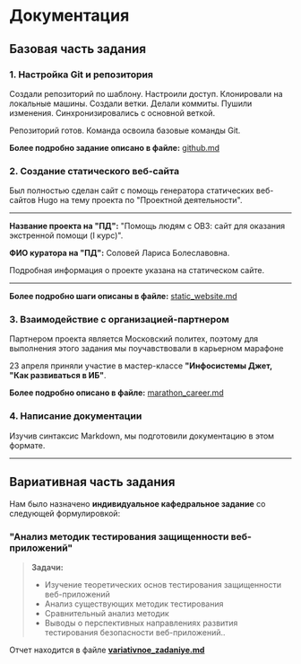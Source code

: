 # Документация

## Базовая часть задания

### 1. Настройка Git и репозитория
Создали репозиторий по шаблону. Настроили доступ. 
Клонировали на локальные машины. Создали ветки. Делали коммиты. 
Пушили изменения. Синхронизировались с основной веткой.

Репозиторий готов. Команда освоила базовые команды Git.

**Более подробно задание описано в файле:** [github.md](github.md)

### 2. Создание статического веб-сайта
Был полностью сделан сайт с помощь генератора статических веб-сайтов Hugo на тему проекта по 
"Проектной деятельности".
___
**Название проекта на "ПД":** "Помощь людям с ОВЗ: сайт для оказания экстренной помощи (I курс)".

**ФИО куратора на "ПД":** Соловей Лариса Болеславовна.

Подробная информация о проекте указана на статическом сайте.
___

**Более подробно шаги описаны в файле:** [static_website.md](static_website.md)

### 3. Взаимодействие с организацией-партнером

Партнером проекта является Московский политех, поэтому для выполнения этого задания мы поучавствовали в карьерном марафоне

23 апреля приняли участие в мастер-классе **"Инфосистемы Джет, "Как развиваться в ИБ"**.

**Более подробно описано в файле:** [marathon_career.md](marathon_career.md)

### 4. Написание документации

Изучив синтаксис Markdown, мы подготовили документацию в этом формате.

___

## Вариативная часть задания

Нам было назначено **индивидуальное кафедральное задание** со следующей формулировкой:

### "Анализ методик тестирования защищенности веб-приложений"
> **Задачи:**
> - Изучение теоретических основ тестирования защищенности веб-приложений
> - Анализ существующих методик тестирования 
> - Сравнительный анализ методик 
> - Выводы о перспективных направлениях развития тестирования безопасности веб-приложений..

Отчет находится в файле 
**[variativnoe_zadaniye.md](variativnoe_zadaniye.md)**